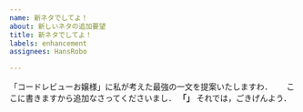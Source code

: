 ```yaml
---
name: 新ネタでしてよ！
about: 新しいネタの追加要望
title: 新ネタでしてよ！
labels: enhancement
assignees: HansRobo

---
```


「コードレビューお嬢様」に私が考えた最強の一文を提案いたしますわ．　　
ここに書きますから追加なさってくださいまし．
**「」**
それでは，ごきげんよう．
